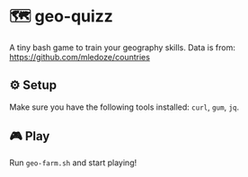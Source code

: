 # 🗺️ geo-quizz

A tiny bash game to train your geography skills.
Data is from: https://github.com/mledoze/countries

## ⚙️ Setup

Make sure you have the following tools installed: `curl`, `gum`, `jq`.

## 🎮 Play

Run `geo-farm.sh` and start playing!
